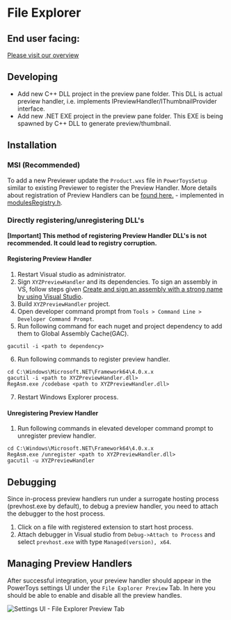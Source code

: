 # File Explorer

## End user facing:

[Please visit our overview](https://aka.ms/PowerToysOverview_FileExplorerAddOns)

## Developing

-  Add new C++ DLL project in the preview pane folder. This DLL is actual preview handler, i.e. implements IPreviewHandler/IThumbnailProvider interface. 
-  Add new .NET EXE project in the preview pane folder. This EXE is being spawned by C++ DLL to generate preview/thumbnail.

## Installation

### MSI (Recommended)

To add a new Previewer update the `Product.wxs` file in `PowerToysSetup` similar to existing Previewer to register the Preview Handler. More details about registration of Preview Handlers can be [found here.](https://learn.microsoft.com/windows/win32/shell/how-to-register-a-preview-handler) - implemented in [modulesRegistry.h](../../common/utils/modulesRegistry.h).

### Directly registering/unregistering DLL's
**[Important] This method of registering Preview Handler DLL's is not recommended. It could lead to registry corruption.**
#### Registering Preview Handler
1. Restart Visual studio as administrator. 
2. Sign `XYZPreviewHandler` and its dependencies. To sign an assembly in VS, follow steps given [Create and sign an assembly with a strong name by using Visual Studio](https://learn.microsoft.com/en-us/dotnet/standard/assembly/sign-strong-name#create-and-sign-an-assembly-with-a-strong-name-by-using-visual-studio).
3. Build `XYZPreviewHandler` project.
4. Open developer command prompt from `Tools > Command Line > Developer Command Prompt`.
5. Run following command for each nuget and project dependency to add them to Global Assembly Cache(GAC). 
```
gacutil -i <path to dependency>
```
6. Run following commands to register preview handler.
```
cd C:\Windows\Microsoft.NET\Framework64\4.0.x.x
gacutil -i <path to XYZPreviewHandler.dll>
RegAsm.exe /codebase <path to XYZPreviewHandler.dll>
```
7. Restart Windows Explorer process.

#### Unregistering Preview Handler
1. Run following commands in elevated developer command prompt to unregister preview handler. 
```
cd C:\Windows\Microsoft.NET\Framework64\4.0.x.x
RegAsm.exe /unregister <path to XYZPreviewHandler.dll>
gacutil -u XYZPreviewHandler
```

## Debugging
Since in-process preview handlers run under a surrogate hosting process (prevhost.exe by default), to debug a preview handler, you need to attach the debugger to the host process. 
1. Click on a file with registered extension to start host process.
2. Attach debugger in Visual studio from `Debug->Attach to Process` and select `prevhost.exe` with type `Managed(version), x64`.

## Managing Preview Handlers

After successful integration, your preview handler should appear in the PowerToys settings UI under the `File Explorer Preview` Tab. In here you should be able to enable and disable all the preview handles.

<img src="../../../doc/images/settingsv2/file-explorer.png" alt="Settings UI - File Explorer Preview Tab" >

